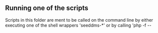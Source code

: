 Running one of the scripts
---------------------------

Scripts in this folder are ment to be called on the command line by
either executing one of the shell wrappers 'seeddms-*' or by calling
'php -f <scriptname> -- <script options>'.
If you run the adddoc.php script make sure to run in with the permissions
of the user running your web server. I will copy files right into
your content directory of your SeedDMS installation. Don't do this
as root because you will most likely not be able to remove those documents
from the web gui. If this happens by accident, you will still be able
to fix it manually by setting the propper file permissions for the document
just created in your content directory. Just change the owner of the
document folder and its content to the user running the web server.

Do not allow regular users to run this scripts!
-----------------------------------------------

None of the scripts do any authentication. They all run with a SeedDMS
admin account! So anybody being allowed to run the scripts can modify
your DMS content.
